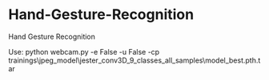 # Hand-Gesture-Recognition
Hand Gesture Recognition

Use: python webcam.py -e False -u False -cp trainings\jpeg_model\jester_conv3D_9_classes_all_samples\model_best.pth.tar

